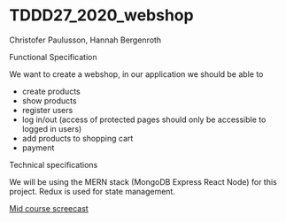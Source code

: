 # TDDD27_2020_webshop
Christofer Paulusson, Hannah Bergenroth

Functional Specification

We want to create a webshop, in our application we should be able to 
*  create products
*  show products
*  register users
*  log in/out (access of protected pages should only be accessible to logged in users)
*  add products to shopping cart
*  payment 

Technical specifications

We will be using the MERN stack (MongoDB Express React Node) for this project. Redux is used for state management.

[Mid course screecast](https://liuonline-my.sharepoint.com/:v:/g/personal/hanbe563_student_liu_se/EaM5PTsvyy9MpK5WLXZQyZIBSB_wK_gSo4X499g3yffWGA?e=2bUd6J)

